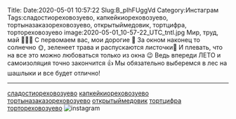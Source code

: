 Title:
Date:2020-05-01 10:57:22
Slug:B_pIhFUggVd
Category:Инстаграм
Tags:сладостиореховозуево, капкейкиореховозуево, тортыназаказореховозуево, открытыймедовик, тортцифра, тортореховозуево
image:2020-05-01_10-57-22_UTC_tntl.jpg
Мир, труд, май 🎈🎈🎈
С первомаем вас, мои дорогие 💋
За окном наконец то солнечно 🌞, зеленеет трава и распускаются листочки🌳
И плевать, что на все это можно любоваться только из окна 😉
Ведь  впереди ЛЕТО и самоизоляция точно закончится 👍
Мы обязательно выберемся в лес на шашлыки и все будет отлично!
____________________________________
[сладостиореховозуево]({tag}сладостиореховозуево) [капкейкиореховозуево]({tag}капкейкиореховозуево) [тортыназаказореховозуево]({tag}тортыназаказореховозуево) [открытыймедовик]({tag}открытыймедовик) [тортцифра]({tag}тортцифра) [тортореховозуево]({tag}тортореховозуево)
![instagram]({attach}images/2020-05-01_10-57-22_UTC.jpg)
